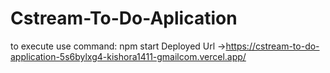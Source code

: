 # Cstream-To-Do-Aplication
to execute use command:
npm start
Deployed Url ->https://cstream-to-do-application-5s6bylxg4-kishora1411-gmailcom.vercel.app/
